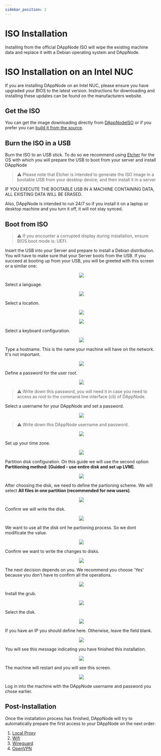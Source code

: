```yaml
---
sidebar_position: 2
---
```


# ISO Installation

Installing from the official DAppNode ISO will wipe the existing machine data and replace it with a Debian operating system and DAppNode. 

# ISO Installation on an Intel NUC
If you are installing DAppNode on an Intel NUC, please ensure you have upgraded your BIOS to the latest version. Instructions for downloading and installing these updates can be found on the manufacturers website.

## Get the ISO

You can get the image downloading directly from [DAppNodeISO](https://iso.dappnode.io/) or if you prefer you can [build it from the source](https://github.com/dappnode/DAppNode#install-dappnode-with-iso).

## Burn the ISO in a USB

Burn the ISO to an USB stick. To do so we recommend using [Etcher](https://www.balena.io/etcher/) for the OS with which you will prepare the USB to boot from your server and install DAppNode

> :warning: Please note that Etcher is intended to generate the ISO image in a bootable USB from your desktop device, and then install it in a server

IF YOU EXECUTE THE BOOTABLE USB IN A MACHINE CONTAINING DATA, ALL EXISTING DATA WILL BE ERASED.

Also, DAppNode is intended to run 24/7 so if you install it on a laptop or desktop machine and you turn it off, it will not stay synced.

## Boot from ISO

> :warning: If you encounter a corrupted display during installation, ensure BIOS boot mode is: UEFI.

Insert the USB into your Server and prepare to install a Debian distribution. You will have to make sure that your Server boots from the USB. If you succeed at booting up from your USB, you will be greeted with this screen or a similar one:

<p align="center">
    <img src="../../../../../img/VirtualBox_install.png"/>
</p>

Select a language.

<p align="center">
    <img src="../../../../../img/iso_install_1.png"/>
</p>

Select a location.

<p align="center">
    <img src="../../../../../img/iso_install_2.png"/>
</p>

<p align="center">
    <img src="../../../../../img/iso_install_3.png"/>
</p>

Select a keyboard configuration.

<p align="center">
    <img src="../../../../../img/iso_install_4.png"/>
</p>

Type a hostname. This is the name your machine will have on the network. It's not important.

<p align="center">
    <img src="../../../../../img/iso_install_5.png"/>
</p>

Define a password for the user root.

<p align="center">
    <img src="../../../../../img/iso_install_6.png"/>
</p>

> :warning: Write down this password, you will need it in case you need to access as root to the command line interface (cli) of DAppNode.

Select a username for your DAppNode and set a password.

<p align="center">
    <img src="../../../../../img/iso_install_7.png"/>
</p>

> :warning: Write down this DAppNode username and password.

<p align="center">
    <img src="../../../../../img/iso_install_8.png"/>
</p>

Set up your time zone.

<p align="center">
    <img src="../../../../../img/iso_install_9.png"/>
</p>

Partition disk configuration. On this guide we will use the second option **Partitioning method: [Guided - use entire disk and set up LVM]**.

<p align="center">
    <img src="../../../../../../img/iso_install_10.png"/>
</p>

After choosing the disk, we need to define the partioning scheme. We will select **All files in one partition (recommended for new users)**.

<p align="center">
    <img src="../../../../../img/iso_install_11.png"/>
</p>

Confirm we will write the disk.

<p align="center">
    <img src="../../../../../img/iso_install_12.png"/>
</p>

We want to use all the disk ont he partioning process. So we dont modificate the value.

<p align="center">
    <img src="../../../../../img/iso_install_13.png"/>
</p>

Confirm we want to write the changes to disks.

<p align="center">
    <img src="../../../../../img/iso_install_14.png"/>
</p>

The next decision depends on you. We recommend you choose 'Yes' because you don't have to confirm all the operations.

<p align="center">
    <img src="../../../../../img/iso_install_15.png"/>
</p>

Install the grub.

<p align="center">
    <img src="../../../../../img/iso_install_16.png"/>
</p>

Select the disk.

<p align="center">
    <img src="../../../../../../img/iso_install_17.png"/>
</p>

If you have an IP you should define here. Otherwise, leave the field blank.

<p align="center">
    <img src="../../../../../../img/iso_install_18.png"/>
</p>

You will see this message indicating you have finished this installation.

<p align="center">
    <img src="../../../../../img/iso_install_19.png"/>
</p>

The machine will restart and you will see this screen.

<p align="center">
    <img src="../../../../../img/iso_install_20.png"/>
</p>

Log in into the machine with the DAppNode username and password you chose earlier.

## Post-Installation

Once the installation process has finished, DAppNode will try to automatically prepare the first access to your DAppNode on the next order:

1. [Local Proxy](../../../../user-guide/ui/access/local-proxy)
2. [Wifi](../../../../user-guide/ui/access/wifi)
3. [Wireguard](../../../../user-guide/ui/access/vpn#wireguard)
4. [OpenVPN](../../../../user-guide/ui/access/vpn#openvpn)
